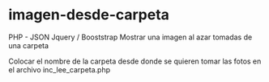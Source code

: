 # imagen-desde-carpeta
PHP - JSON Jquery / Booststrap 
Mostrar una imagen al azar tomadas de una carpeta

Colocar el nombre de la carpeta desde donde se quieren tomar las fotos en el archivo inc_lee_carpeta.php
